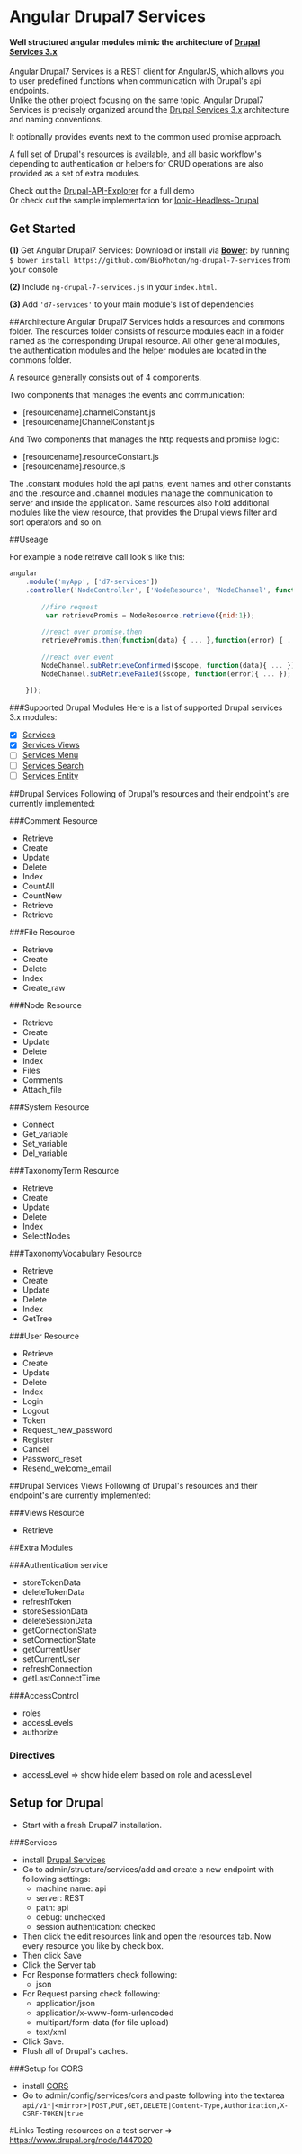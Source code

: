 # Angular Drupal7 Services
#### Well structured angular modules mimic the architecture of [Drupal Services 3.x](https://www.drupal.org/project/services)

Angular Drupal7 Services is a REST client for AngularJS, which allows you to user predefined functions when communication with Drupal's api endpoints.   
Unlike the other project focusing on the same topic, Angular Drupal7 Services is precisely organized around the [Drupal Services 3.x](https://www.drupal.org/project/services) architecture and naming conventions.   
  
It optionally provides events next to the common used promise approach.

A full set of Drupal's resources is available, and all basic workflow's depending to authentication or helpers for CRUD operations are also provided as a set of extra modules.

Check out the [Drupal-API-Explorer](https://github.com/BioPhoton/ng-drupal-services-tests-with-ng) for a full demo  
Or check out the sample implementation for [Ionic-Headless-Drupal](https://github.com/BioPhoton/Ionic-Angular-Headless-Drupal-Demo)


## Get Started

**(1)** Get Angular Drupal7 Services:
Download or install via **[Bower](http://bower.io/)**: by running `$ bower install https://github.com/BioPhoton/ng-drupal-7-services` from your console

**(2)** Include `ng-drupal-7-services.js` in your `index.html`.

**(3)** Add `'d7-services'` to your main module's list of dependencies


##Architecture
Angular Drupal7 Services holds a resources and commons folder.
The resources folder consists of resource modules each in a folder named as the corresponding Drupal resource.
All other general modules, the authentication modules and the helper modules are located in the commons folder.

A resource generally consists out of 4 components. 

Two components that manages the events and communication:
- [resourcename].channelConstant.js
- [resourcename]ChannelConstant.js

And Two components that manages the http requests and promise logic:
- [resourcename].resourceConstant.js
- [resourcename].resource.js

The .constant modules hold the api paths, event names and other constants and the .resource and .channel modules manage the communication to server and inside the application.
Same resources also hold additional modules like the view resource, that provides the Drupal views filter and sort operators and so on.


##Useage

For example a node retreive call look's like this:

```javascript
angular
    .module('myApp', ['d7-services'])
    .controller('NodeController', ['NodeResource', 'NodeChannel', function(NodeResource, NodeChannel){
    
		//fire request
		 var retrievePromis = NodeResource.retrieve({nid:1});
		
		//react over promise.then
		retrievePromis.then(function(data) { ... },function(error) { ... });
						    
		//react over event
		NodeChannel.subRetrieveConfirmed($scope, function(data){ ... });
		NodeChannel.subRetrieveFailed($scope, function(error){ ... });	    
	    
    }]);
```

###Supported Drupal Modules
Here is a list of supported Drupal services 3.x modules:
- [x] [Services](https://www.drupal.org/project/services)
- [x] [Services Views](https://www.drupal.org/project/services_view)
- [ ] [Services Menu](https://www.drupal.org/project/services_menu)
- [ ] [Services Search](https://www.drupal.org/project/services_search)
- [ ] [Services Entity](https://www.drupal.org/project/services_entity)

##Drupal Services
Following of Drupal's resources and their endpoint's are currently implemented:

###Comment Resource
- Retrieve
- Create
- Update
- Delete 
- Index
- CountAll
- CountNew
- Retrieve
- Retrieve

###File Resource
- Retrieve
- Create
- Delete
- Index
- Create_raw

###Node Resource
- Retrieve
- Create
- Update
- Delete
- Index
- Files
- Comments
- Attach_file

###System Resource
- Connect
- Get_variable
- Set_variable
- Del_variable

###TaxonomyTerm Resource
- Retrieve
- Create
- Update
- Delete
- Index
- SelectNodes

###TaxonomyVocabulary Resource
- Retrieve
- Create
- Update
- Delete
- Index
- GetTree

###User Resource 
- Retrieve
- Create
- Update
- Delete
- Index
- Login
- Logout
- Token 
- Request_new_password
- Register
- Cancel
- Password_reset
- Resend_welcome_email

##Drupal Services Views
Following of Drupal's resources and their endpoint's are currently implemented:

###Views Resource
- Retrieve

##Extra Modules

###Authentication service
- storeTokenData
- deleteTokenData
- refreshToken
- storeSessionData
- deleteSessionData
- getConnectionState
- setConnectionState
- getCurrentUser
-	setCurrentUser
- refreshConnection
- getLastConnectTime

###AccessControl
- roles
- accessLevels 
- authorize 

### Directives
- accessLevel => show hide elem based on role and acessLevel

## Setup for Drupal
- Start with a fresh Drupal7 installation.

###Services
- install [Drupal Services](https://www.drupal.org/project/services) 
- Go to  admin/structure/services/add and create a new endpoint with following settings:
  - machine name: api
  - server: REST
  - path: api
  - debug: unchecked
  - session authentication: checked
- Then click the edit resources link and open the resources tab.
  Now every resource you like by check box. 
- Then click Save
- Click the Server tab
- For Response formatters check following:
  - json
- For Request parsing check following:
  - application/json
  - application/x-www-form-urlencoded
  - multipart/form-data (for file upload)
  - text/xml
- Click Save. 
- Flush all of Drupal's caches.

###Setup for CORS
- install [CORS](https://www.drupal.org/project/cors) 
- Go to admin/config/services/cors  and paste following into the textarea `api/v1*|<mirror>|POST,PUT,GET,DELETE|Content-Type,Authorization,X-CSRF-TOKEN|true`

#Links
Testing resources on a test server => https://www.drupal.org/node/1447020
